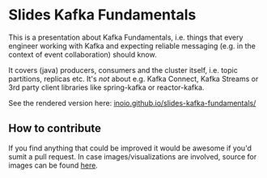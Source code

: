 # Slides Kafka Fundamentals

This is a presentation about Kafka Fundamentals, i.e. things that every engineer working with Kafka
and expecting reliable messaging (e.g. in the context of event collaboration) should know.

It covers (java) producers, consumers and the cluster itself, i.e. topic partitions, replicas etc.
It's <em>not</em> about e.g. Kafka Connect, Kafka Streams or  3rd party client libraries like spring-kafka or reactor-kafka.

See the rendered version here: [inoio.github.io/slides-kafka-fundamentals/](https://inoio.github.io/slides-kafka-fundamentals/)

## How to contribute

If you find anything that could be improved it would be awesome if you'd sumit a pull request.
In case images/visualizations are involved, source for images can be found [here](https://docs.google.com/presentation/d/1kSSvfMI3mF50CYKSMPHUckmVNbzSxvAC-B8ha1bnqs4/edit?usp=sharing).